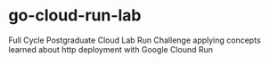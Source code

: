 # go-cloud-run-lab
Full Cycle Postgraduate Cloud Lab Run Challenge applying concepts learned about http deployment with Google Clound Run
